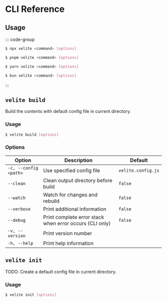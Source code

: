 # CLI Reference

## Usage

::: code-group

```sh [npm]
$ npx velite <command> [options]
```

```sh [pnpm]
$ pnpm velite <command> [options]
```

```sh [yarn]
$ yarn velite <command> [options]
```

```sh [bun]
$ bun velite <command> [options]
```

:::

## `velite build`

Build the contents with default config file in current directory.

### Usage

```sh
$ velite build [options]
```

### Options

| Option                | Description                                             | Default            |
| --------------------- | ------------------------------------------------------- | ------------------ |
| `-c, --config <path>` | Use specified config file                               | `velite.config.js` |
| `--clean`             | Clean output directory before build                     | `false`            |
| `--watch`             | Watch for changes and rebuild                           | `false`            |
| `--verbose`           | Print additional information                            | `false`            |
| `--debug`             | Print complete error stack when error occurs (CLI only) | `false`            |
| `-v, --version`       | Print version number                                    |                    |
| `-h, --help`          | Print help information                                  |                    |

## `velite init`

TODO: Create a default config file in current directory.

### Usage

```sh
$ velite init [options]
```
